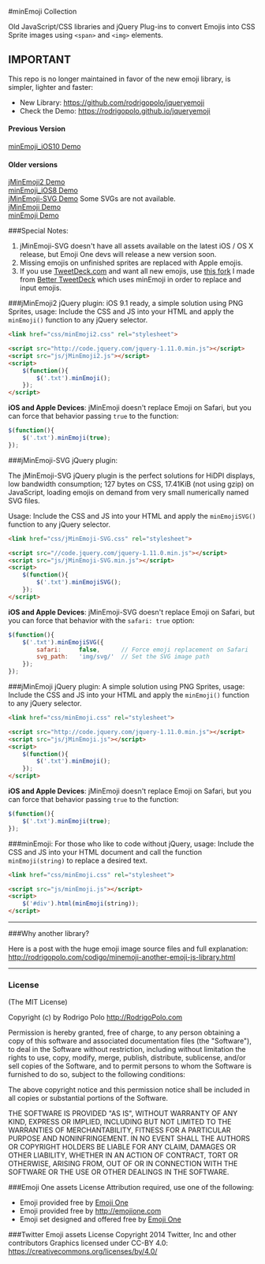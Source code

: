 #minEmoji Collection

Old JavaScript/CSS libraries and jQuery Plug-ins to convert Emojis into CSS Sprite images using `<span>` and `<img>` elements.

## IMPORTANT
This repo is no longer maintained in favor of the new emoji library, is simpler, lighter and faster:  
* New Library: https://github.com/rodrigopolo/jqueryemoji  
* Check the Demo: https://rodrigopolo.github.io/jqueryemoji  


#### Previous Version
[minEmoji_iOS10 Demo](http://rodrigopolo.github.io/minEmoji/minEmoji_iOS10/demo.html)   

#### Older versions
[jMinEmoji2 Demo](http://rodrigopolo.github.io/minEmoji/jMinEmoji2/demo.html)  
[minEmoji_iOS8 Demo](http://rodrigopolo.github.io/minEmoji/minEmoji_iOS8/demo.html)  
[jMinEmoji-SVG Demo](http://rodrigopolo.github.io/minEmoji/jMinEmoji-SVG/demo.html) Some SVGs are not available.  
[jMinEmoji Demo](http://rodrigopolo.github.io/minEmoji/jMinEmoji/demo.html)  
[minEmoji Demo](http://rodrigopolo.github.io/minEmoji/minEmoji/demo.html)  

###Special Notes:  
 1. jMinEmoji-SVG doesn't have all assets available on the latest iOS / OS X release, but Emoji One devs will release a new version soon.  
 2. Missing emojis on unfinished sprites are replaced with Apple emojis.
 3. If you use [TweetDeck.com](http://TweetDeck.com) and want all new emojis, use [this fork](http://bit.ly/TweetDeckEmojis) I made from [Better TweetDeck](https://github.com/eramdam/BetterTweetDeck) which uses minEmoji in order to replace and input emojis.


###jMinEmoji2 jQuery plugin:
iOS 9.1 ready, a simple solution using PNG Sprites, usage: Include the CSS and JS into your HTML and apply the `minEmoji()` function to any jQuery selector.

```html
<link href="css/minEmoji2.css" rel="stylesheet">
```

```html
<script src="http://code.jquery.com/jquery-1.11.0.min.js"></script>
<script src="js/jMinEmoji2.js"></script>
<script>
	$(function(){
		$('.txt').minEmoji();
	});	
</script>
```

**iOS and Apple Devices**: jMinEmoji doesn't replace Emoji on Safari, but you can force that behavior passing `true` to the function:

```javascript
$(function(){
	$('.txt').minEmoji(true);
});
```

###jMinEmoji-SVG jQuery plugin:

The jMinEmoji-SVG jQuery plugin is the perfect solutions for HiDPI displays, low bandwidth consumption; 127 bytes on CSS, 17.41KiB (not using gzip) on JavaScript, loading emojis on demand from very small numerically named SVG files.

Usage: Include the CSS and JS into your HTML and apply the `minEmojiSVG()` function to any jQuery selector.

```html
<link href="css/jMinEmoji-SVG.css" rel="stylesheet">
```

```html
<script src="//code.jquery.com/jquery-1.11.0.min.js"></script>
<script src="js/jMinEmoji-SVG.min.js"></script>
<script>
	$(function(){
		$('.txt').minEmojiSVG();
	});	
</script>
```

**iOS and Apple Devices**: jMinEmoji-SVG doesn't replace Emoji on Safari, but you can force that behavior with the `safari: true` option:

```javascript
$(function(){
	$('.txt').minEmojiSVG({ 
		safari:		false, 		// Force emoji replacement on Safari
		svg_path:	'img/svg/'	// Set the SVG image path
	});
});
```

###jMinEmoji jQuery plugin:
A simple solution using PNG Sprites, usage: Include the CSS and JS into your HTML and apply the `minEmoji()` function to any jQuery selector.

```html
<link href="css/minEmoji.css" rel="stylesheet">
```

```html
<script src="http://code.jquery.com/jquery-1.11.0.min.js"></script>
<script src="js/jMinEmoji.js"></script>
<script>
	$(function(){
		$('.txt').minEmoji();
	});	
</script>
```

**iOS and Apple Devices**: jMinEmoji doesn't replace Emoji on Safari, but you can force that behavior passing `true` to the function:

```javascript
$(function(){
	$('.txt').minEmoji(true);
});
```

###minEmoji:
For those who like to code without jQuery, usage: Include the CSS and JS into your HTML document and call the function `minEmoji(string)` to replace a desired text.

```html
<link href="css/minEmoji.css" rel="stylesheet">
```

```html
<script src="js/minEmoji.js"></script>
<script>
	$('#div').html(minEmoji(string));	
</script>
```

-------

###Why another library?

Here is a post with the huge emoji image source files and full explanation: 
http://rodrigopolo.com/codigo/minemoji-another-emoji-js-library.html

-------

### License

(The MIT License)

Copyright (c) by Rodrigo Polo http://RodrigoPolo.com

Permission is hereby granted, free of charge, to any person obtaining a copy
of this software and associated documentation files (the "Software"), to deal
in the Software without restriction, including without limitation the rights
to use, copy, modify, merge, publish, distribute, sublicense, and/or sell
copies of the Software, and to permit persons to whom the Software is
furnished to do so, subject to the following conditions:

The above copyright notice and this permission notice shall be included in
all copies or substantial portions of the Software.

THE SOFTWARE IS PROVIDED "AS IS", WITHOUT WARRANTY OF ANY KIND, EXPRESS OR
IMPLIED, INCLUDING BUT NOT LIMITED TO THE WARRANTIES OF MERCHANTABILITY,
FITNESS FOR A PARTICULAR PURPOSE AND NONINFRINGEMENT. IN NO EVENT SHALL THE
AUTHORS OR COPYRIGHT HOLDERS BE LIABLE FOR ANY CLAIM, DAMAGES OR OTHER
LIABILITY, WHETHER IN AN ACTION OF CONTRACT, TORT OR OTHERWISE, ARISING FROM,
OUT OF OR IN CONNECTION WITH THE SOFTWARE OR THE USE OR OTHER DEALINGS IN
THE SOFTWARE.

###Emoji One assets License
Attribution required, use one of the following:
* Emoji provided free by [Emoji One](http://emojione.com/)
* Emoji provided free by http://emojione.com
* Emoji set designed and offered free by [Emoji One](http://emojione.com/)

###Twitter Emoji assets License
Copyright 2014 Twitter, Inc and other contributors
Graphics licensed under CC-BY 4.0: https://creativecommons.org/licenses/by/4.0/

